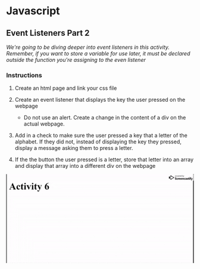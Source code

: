 # Javascript

## Event Listeners Part 2

_We're going to be diving deeper into event listeners in this activity. Remember, if you want to store a variable for use later, it *must* be declared outside the function you're assigning to the even listener_

### Instructions

1. Create an html page and link your css file

2. Create an event listener that displays the key the user pressed on the webpage
    * Do not use an alert. Create a change in the content of a div on the actual webpage.

3. Add in a check to make sure the user pressed a key that a letter of the alphabet. If they did not, instead of displaying the key they pressed, display a message asking them to press a letter.

4. If the the button the user pressed is a letter, store that letter into an array and display that array into a different div on the webpage

![Example Page](./01.gif)